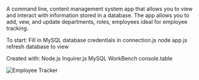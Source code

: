 A command line, content management system app that allows you to view and interact with information stored in a database. The app allows you to add, vew, and update departments, roles, employees ideal for employee tracking.

To start:
    Fill in MySQL database credentials in connection.js
    node app.js
    refresh database to view

Created with: 
    Node.js
    Inquirer.js
    MySQL WorkBench
    console.table

![Employee Tracker](Assets/employee_tracker.gif)


